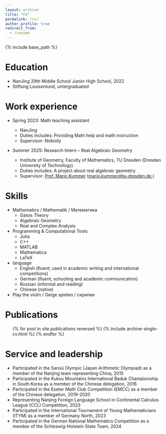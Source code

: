 ```yaml
---
layout: archive
title: "CV"
permalink: /cv/
author_profile: true
redirect_from:
  - /resume
---
```


{% include base_path %}

Education
======
* NanJing 29th Middle School Junior High School, 2022
* Stiftung Louisenlund, untergraduated

Work experience
======
* Spring 2023: Math teaching assistant
  * NanJing
  * Duties includes: Providing Math help and math instruction
  * Supervisor: Nobody

* Summer 2025: Research Intern – Real Algebraic Geometry
  * Institute of Geometry, Faculty of Mathematics, TU Dresden (Dresden University of Technology)
  * Duties includes: A project about real algebraic geometry
  * Supervisor: [Prof. Mario Kummer](https://tu-dresden.de/mn/math/geometrie/kummer) ([mario.kummer@tu-dresden.de](mailto:mario.kummer@tu-dresden.de),)
  
Skills
======
* Mathematics / Mathematik / Mатематика
  * Galois Theory
  * Algebraic Geometry
  * Real and Complex Analysis
* Programming & Computational Tools
  * Julia
  * C++
  * MATLAB
  * Mathematica
  * LaTeX
* language
  * English (fluent; used in academic writing and international competitions)
  * German (fluent; schooling and academic communication)
  * Russian (informal and reading)
  * Chinese (native)
* Play the violin / Geige spielen / скрипки

  
Publications
======
  <ul>{% for post in site.publications reversed %}
    {% include archive-single-cv.html %}
  {% endfor %}</ul>

  
Service and leadership
======
* Participated in the Sansū Olympic (Japan Arithmetic Olympiad) as a member of the Nanjing team representing China, 2015
* Participated in the Kuksu Mountains International Baduk Championship in South Korea as a member of the Chinese delegation, 2016
* Participated in the Exeter Math Club Competition (EMCC) as a member of the Chinese delegation, 2019-2020
* Representing Nanjing Foreign Language School in Continental Calculus League (CCL) Competition, 2023
* Participated in the International Tournament of Young Mathematicians (ITYM) as a member of Germany North, 2023
* Participated in the German National Mathematics Competition as a member of the Schleswig-Holstein State Team, 2024
